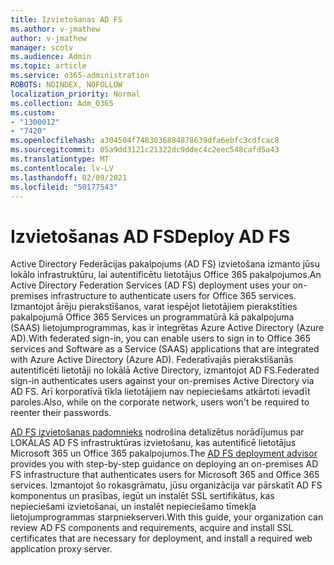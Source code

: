 ```yaml
---
title: Izvietošanas AD FS
ms.author: v-jmathew
author: v-jmathew
manager: scotv
ms.audience: Admin
ms.topic: article
ms.service: o365-administration
ROBOTS: NOINDEX, NOFOLLOW
localization_priority: Normal
ms.collection: Adm_O365
ms.custom:
- "1300012"
- "7420"
ms.openlocfilehash: a304504f7483036884878639dfa6ebfc3cdfcac8
ms.sourcegitcommit: 05a9dd3121c21322dc9ddec4c2eec548cafd5a43
ms.translationtype: MT
ms.contentlocale: lv-LV
ms.lasthandoff: 02/09/2021
ms.locfileid: "50177543"
---
```

# <a name="deploy-ad-fs"></a><span data-ttu-id="5a610-102">Izvietošanas AD FS</span><span class="sxs-lookup"><span data-stu-id="5a610-102">Deploy AD FS</span></span>

<span data-ttu-id="5a610-103">Active Directory Federācijas pakalpojums (AD FS) izvietošana izmanto jūsu lokālo infrastruktūru, lai autentificētu lietotājus Office 365 pakalpojumos.</span><span class="sxs-lookup"><span data-stu-id="5a610-103">An Active Directory Federation Services (AD FS) deployment uses your on-premises infrastructure to authenticate users for ‎Office 365 services.</span></span> <span data-ttu-id="5a610-104">Izmantojot ārēju pierakstīšanos, varat iespējot lietotājiem pierakstīties pakalpojumā Office 365 Services un programmatūrā kā pakalpojuma (SAAS) lietojumprogrammas, kas ir integrētas Azure Active Directory (Azure AD).</span><span class="sxs-lookup"><span data-stu-id="5a610-104">With federated sign-in, you can enable users to sign in to Office 365 services and Software as a Service (SAAS) applications that are integrated with Azure Active Directory (Azure AD).</span></span> <span data-ttu-id="5a610-105">Federatīvajās pierakstīšanās autentificēti lietotāji no lokālā Active Directory, izmantojot AD FS.</span><span class="sxs-lookup"><span data-stu-id="5a610-105">Federated sign-in authenticates users against your on-premises Active Directory via AD FS.</span></span> <span data-ttu-id="5a610-106">Arī korporatīvā tīkla lietotājiem nav nepieciešams atkārtoti ievadīt paroles.</span><span class="sxs-lookup"><span data-stu-id="5a610-106">Also, while on the corporate network, users won't be required to reenter their passwords.</span></span>

<span data-ttu-id="5a610-107">[AD FS izvietošanas padomnieks](https://go.microsoft.com/fwlink/?linkid=2071178) nodrošina detalizētus norādījumus par LOKĀLĀS AD FS infrastruktūras izvietošanu, kas autentificē lietotājus Microsoft 365 un Office 365 pakalpojumos.</span><span class="sxs-lookup"><span data-stu-id="5a610-107">The [AD FS deployment advisor](https://go.microsoft.com/fwlink/?linkid=2071178) provides you with step-by-step guidance on deploying an on-premises AD FS infrastructure that authenticates users for Microsoft 365 and Office 365 services.</span></span> <span data-ttu-id="5a610-108">Izmantojot šo rokasgrāmatu, jūsu organizācija var pārskatīt AD FS komponentus un prasības, iegūt un instalēt SSL sertifikātus, kas nepieciešami izvietošanai, un instalēt nepieciešamo tīmekļa lietojumprogrammas starpniekserveri.</span><span class="sxs-lookup"><span data-stu-id="5a610-108">With this guide, your organization can review AD FS components and requirements, acquire and install SSL certificates that are necessary for deployment, and install a required web application proxy server.</span></span>

